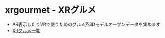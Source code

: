 # xrgourmet - XRグルメ

- AR表示したりVRで使うためのグルメ系3Dモデルオープンデータを集めます
- [XRグルメ一覧](https://code4fukui.github.io/xrgourmet/)
